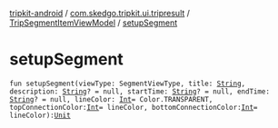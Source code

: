 [tripkit-android](../../index.md) / [com.skedgo.tripkit.ui.tripresult](../index.md) / [TripSegmentItemViewModel](index.md) / [setupSegment](./setup-segment.md)

# setupSegment

`fun setupSegment(viewType: SegmentViewType, title: `[`String`](https://kotlinlang.org/api/latest/jvm/stdlib/kotlin/-string/index.html)`, description: `[`String`](https://kotlinlang.org/api/latest/jvm/stdlib/kotlin/-string/index.html)`? = null, startTime: `[`String`](https://kotlinlang.org/api/latest/jvm/stdlib/kotlin/-string/index.html)`? = null, endTime: `[`String`](https://kotlinlang.org/api/latest/jvm/stdlib/kotlin/-string/index.html)`? = null, lineColor: `[`Int`](https://kotlinlang.org/api/latest/jvm/stdlib/kotlin/-int/index.html)` = Color.TRANSPARENT, topConnectionColor: `[`Int`](https://kotlinlang.org/api/latest/jvm/stdlib/kotlin/-int/index.html)` = lineColor, bottomConnectionColor: `[`Int`](https://kotlinlang.org/api/latest/jvm/stdlib/kotlin/-int/index.html)` = lineColor): `[`Unit`](https://kotlinlang.org/api/latest/jvm/stdlib/kotlin/-unit/index.html)